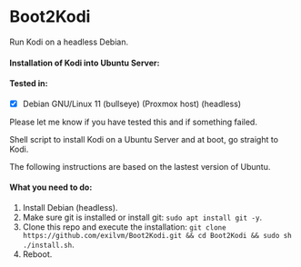 # Boot2Kodi

Run Kodi on a headless Debian.

#### Installation of Kodi into Ubuntu Server:

#### Tested in:
  - [x] Debian GNU/Linux 11 (bullseye) (Proxmox host) (headless)

Please let me know if you have tested this and if something failed.

Shell script to install Kodi on a Ubuntu Server and at boot, go straight to Kodi.

The following instructions are based on the lastest version of Ubuntu.

#### What you need to do:

1. Install Debian (headless).
2. Make sure git is installed or install git: `sudo apt install git -y`.
3. Clone this repo and execute the installation: `git clone https://github.com/exilvm/Boot2Kodi.git && cd Boot2Kodi && sudo sh ./install.sh`.
6. Reboot.
